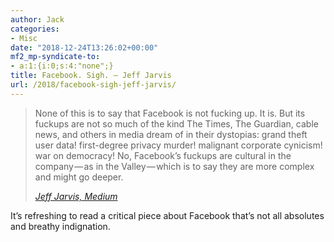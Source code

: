 ```yaml
---
author: Jack
categories:
- Misc
date: "2018-12-24T13:26:02+00:00"
mf2_mp-syndicate-to:
- a:1:{i:0;s:4:"none";}
title: Facebook. Sigh. – Jeff Jarvis
url: /2018/facebook-sigh-jeff-jarvis/
---
```

<blockquote class="wp-block-quote">
  <p>
    None of this is to say that Facebook is not fucking up. It is. But its fuckups are not so much of the kind The Times, The Guardian, cable news, and others in media dream of in their dystopias: grand theft user data! first-degree privacy murder! malignant corporate cynicism! war on democracy! No, Facebook’s fuckups are cultural in the company — as in the Valley — which is to say they are more complex and might go deeper.
  </p>
  
  <cite><a href="https://medium.com/whither-news/facebook-sigh-6c630a7b79a9">Jeff Jarvis, Medium</a></cite>
</blockquote>

It&#8217;s refreshing to read a critical piece about Facebook that&#8217;s not all absolutes and breathy indignation.